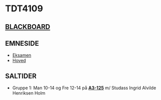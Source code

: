 # TDT4109

## [BLACKBOARD](https://ntnu.blackboard.com/ultra/courses/_49373_1/cl/outline)

## EMNESIDE
- [Eksamen](https://www.ntnu.no/studier/emner/TDT4109#tab=omEksamen)
- [Hoved](https://www.ntnu.no/studier/emner/TDT4109#tab=omEmnet)

## SALTIDER
- Gruppe 1: Man 10-14 og Fre 12-14 på [**A3-125**](https://use.mazemap.com/?utm_medium=longurl#v=1&campusid=1&zlevel=3&center=10.404411,63.415399&zoom=19.1&sharepoitype=poi&sharepoi=404490) m/ Studass Ingrid Alvilde Henriksen Holm